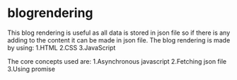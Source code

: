 # blogrendering
This blog rendering is useful as all data is stored in json file so if there is any adding to the content it can be made in json file.
The blog rendering is made by using:
1.HTML
2.CSS
3.JavaScript

The core concepts used are:
1.Asynchronous javascript
2.Fetching json file
3.Using promise 
